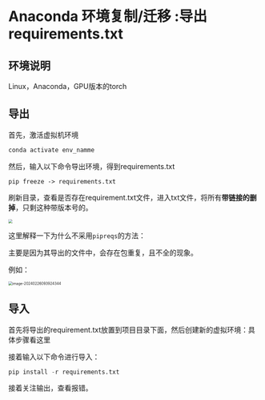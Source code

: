 # Anaconda 环境复制/迁移 :导出requirements.txt

## 环境说明

Linux，Anaconda，GPU版本的torch

## 导出

首先，激活虚拟机环境

```python
conda activate env_namme
```

然后，输入以下命令导出环境，得到requirements.txt

```
pip freeze -> requirements.txt
```

刷新目录，查看是否存在requirement.txt文件，进入txt文件，将所有**带链接的删掉**，只剩这种带版本号的。

<img src="https://dezhi0730.oss-cn-hongkong.aliyuncs.com/dezhi0730/image-20240226093546356.png" style="zoom:50%;" />

这里解释一下为什么不采用`pipreqs`的方法：

主要是因为其导出的文件中，会存在包重复，且不全的现象。

例如：

<img src="https://dezhi0730.oss-cn-hongkong.aliyuncs.com/dezhi0730/image-20240226093924344.png" alt="image-20240226093924344" style="zoom: 50%;" />

## 导入

首先将导出的requirement.txt放置到项目目录下面，然后创建新的虚拟环境：具体步骤看<a herf ="https://dezhi0730.github.io/BLOG/ENV/py/" >这里</a>

接着输入以下命令进行导入：

```python
pip install -r requirements.txt
```

接着关注输出，查看报错。